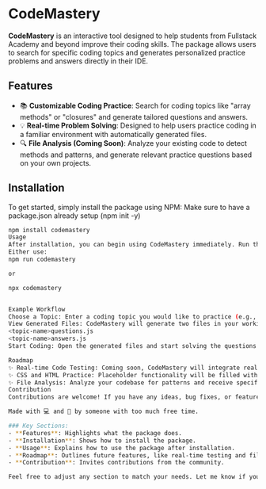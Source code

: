 # CodeMastery

**CodeMastery** is an interactive tool designed to help students from Fullstack Academy and beyond improve their coding skills. The package allows users to search for specific coding topics and generates personalized practice problems and answers directly in their IDE. 

## Features

- 📚 **Customizable Coding Practice**: Search for coding topics like "array methods" or "closures" and generate tailored questions and answers.
- 💡 **Real-time Problem Solving**: Designed to help users practice coding in a familiar environment with automatically generated files.
- 🔍 **File Analysis (Coming Soon)**: Analyze your existing code to detect methods and patterns, and generate relevant practice questions based on your own projects.

## Installation

To get started, simply install the package using NPM:
Make sure to have a package.json already setup (npm init -y)
```bash
npm install codemastery
Usage
After installation, you can begin using CodeMastery immediately. Run the following command to start generating coding problems:
Either use:
npm run codemastery

or 

npx codemastery


Example Workflow
Choose a Topic: Enter a coding topic you would like to practice (e.g., arrays, promises, flexbox).
View Generated Files: CodeMastery will generate two files in your working directory:
<topic-name>questions.js
<topic-name>answers.js
Start Coding: Open the generated files and start solving the questions in your preferred IDE!

Roadmap
✨ Real-time Code Testing: Coming soon, CodeMastery will integrate real-time code testing for JavaScript.
✨ CSS and HTML Practice: Placeholder functionality will be filled with CSS/HTML practice questions and solutions.
✨ File Analysis: Analyze your codebase for patterns and receive specific practice problems based on the methods and techniques used.
Contribution
Contributions are welcome! If you have any ideas, bug fixes, or feature requests, feel free to submit a pull request or open an issue.

Made with 💻 and 🧠 by someone with too much free time.

### Key Sections:
- **Features**: Highlights what the package does.
- **Installation**: Shows how to install the package.
- **Usage**: Explains how to use the package after installation.
- **Roadmap**: Outlines future features, like real-time testing and file analysis.
- **Contribution**: Invites contributions from the community.

Feel free to adjust any section to match your needs. Let me know if you'd like to make any changes!